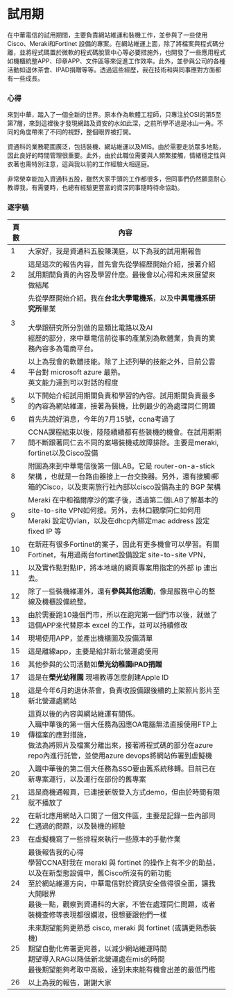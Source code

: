 # 試用期

在中華電信的試用期間，主要負責網站維運和裝機工作，並參與了一些使用 Cisco、Meraki和Fortinet 設備的專案。在網站維運上面，除了將檔案與程式碼分離，並將程式碼置於微軟的程式碼脫管中心等必要措施外，也開發了一些應用程式如機櫃統整APP、印章APP、文件區等來促進工作效率。此外，並參與公司的各種活動如退休茶會、IPAD捐贈等等。透過這些經歷，我在技術和與同事應對方面都有一些成長。

### 心得

來到中華，踏入了一個全新的世界。原本作為軟體工程師，只專注於OSI的第5至第7層，來到這裡後才發現網路及資安的水如此深，之前所學不過是冰山一角。不同的角度帶來了不同的視野，整個眼界被打開。

資通科的業務範圍廣泛，包括裝機、網站維運以及MIS。由於需要走訪眾多地點，因此良好的時間管理很重要。此外，由於此職位需要與人頻繁接觸，情緒穩定性與衣著也需特別注意，這與我以前的工作經驗大相逕庭。

非常榮幸能加入資通科五股，雖然大家手頭的工作都很多，但同事們仍然願意耐心教導我，有需要時，也總有經驗更豐富的資深同事隨時待命協助。

### 逐字稿

| 頁數 | 內容                                                         |
| ---- | ------------------------------------------------------------ |
| 1    | 大家好，我是資通科五股陳漢庭，以下為我的試用期報告           |
| 2    | 這是這次的報告內容，首先會先從學經歷開始介紹，接著介紹試用期間負責的內容及學習什麼。最後會以心得和未來展望來做結尾 |
| 3    | 先從學歷開始介紹。我在**台北大學電機系**，以及**中興電機系研究所**畢業<br /><br />大學跟研究所分別做的是類比電路以及AI<br />經歷的部分，來中華電信前從事的產業別為軟體業，負責的業務內容多為電商平台。 |
| 4    | 以上為我會的軟體技能。除了上述列舉的技能之外，目前公雲平台對 microsoft azure 最熟。<br />英文能力達到可以對話的程度 |
| 5    | 以下開始介紹試用期間負責和學習的內容。試用期間負責最多的內容為網站維運，接著為裝機，比例最少的為處理同仁問題 |
| 6    | 首先先說好消息，今年的7月15號，ccna考過了                    |
| 7    | CCNA課程結束以後，陸陸續續都有些裝機的機會。在試用期期間不斷跟著同仁去不同的案場裝機或故障排除。主要是meraki, fortinet以及Cisco設備 |
| 8    | 附圖為來到中華電信後第一個LAB。它是 router-on-a-stick 架構 ，也就是一台路由器接上一台交換器。另外，還有接觸i郵箱的Cisco，以及東南旅行社內部以cisco設備為主的 BGP 架構 |
| 9    | Meraki 在中和福爾摩沙的案子後，透過第二個LAB了解基本的site-to-site VPN如何接。另外，去林口觀摩同仁如何用 Meraki 設定切vlan，以及在dhcp內綁定mac address 設定 fixed IP 等 |
| 10   | 在新莊有很多Fortinet的案子，因此有更多機會可以學習。有關Fortinet，有用過兩台fortinet設備設定 site-to-site VPN， |
| 11   | 以及實作點對點IP，將本地端的網頁專案用指定的外部 ip 連出去。 |
| 12   | 除了一些裝機維運外，還有**參與其他活動**，像是服務中心的整線及機櫃設備統整。 |
| 13   | 由於需要跑10幾個門市，所以在跑完第一個門市以後，就做了這個APP來代替原本 excel 的工作，並可以持續修改 |
| 14   | 現場使用APP，並產出機櫃圖及設備清單                          |
| 15   | 這是離線app，主要是給非新北營運處使用                        |
| 16   | 其他參與的公司活動如**榮光幼稚園iPAD捐贈**                   |
| 17   | 這是在**榮光幼稚園** 現場教導怎麼創建Apple ID                |
| 18   | 這是今年6月的退休茶會，負責收設備跟後續的上架照片影片至新北營運處網站 |
| 19   | 這頁以後的內容與網站維運有關係。<br />入職中華後的第一個大任務為因應OA電腦無法直接使用FTP上傳檔案的應對措施，<br />做法為將照片及檔案分離出來，接著將程式碼的部分在azure repo內進行託管，並使用azure devops將網站佈署到虛擬機 |
| 20   | 入職中華後的第二個大任務為SSO要由舊系統移轉。目前已在新專案運行，以及運行在部份的舊專案 |
| 21   | 這是商機通報頁，已連接新版登入方式demo，但由於時間有限就不播放了 |
| 22   | 在新北應用網站入口開了一個文件區，主要是記錄一些內部同仁遇過的問題，以及裝機的經驗 |
| 23   | 在虛擬機寫了一些排程來執行一些原本的手動作業                 |
| 24   | 最後報告我的心得<br />學習CCNA對我在 meraki 與 fortinet 的操作上有不少的助益，以及在新型態設備中，舊Cisco所沒有的新功能<br />至於網站維運方向，中華電信對於資訊安全做得很全面，讓我大開眼界<br />最後一點，觀察到資通科的大家，不管在處理同仁問題，或者裝機查修等表現都很嫻淑，很想要跟他們一樣 |
| 25   | 未來期望能夠更熟悉 cisco, meraki 與 fortinet (或講更熟悉裝機)<br />期望自動化佈署更完善，以減少網站維運時間<br />期望導入RAG以降低新北營運處在mis的時間<br />最後期望能夠考取中高級，達到未來能有機會出差的最低門檻 |
| 26   | 以上為我的報告，謝謝大家                                     |

